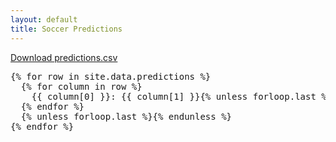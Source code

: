 ```yaml
---
layout: default
title: Soccer Predictions
---
```


[Download predictions.csv](https://raw.githubusercontent.com/kamquatz/soccer-predictions/master/data/predictions.csv)

<link rel="stylesheet" href="{{ site.baseurl }}/styles.css">

<pre>
{% for row in site.data.predictions %}
  {% for column in row %}
    {{ column[0] }}: {{ column[1] }}{% unless forloop.last %}, {% endunless %}
  {% endfor %}
  {% unless forloop.last %}{% endunless %}
{% endfor %}
</pre>
